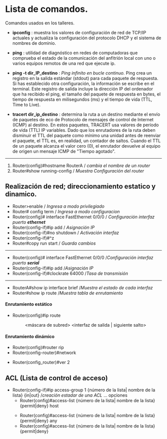# Lista de comandos.
Comandos usados en los talleres.
* **ipconfig** : muestra los valores de configuración de red de TCP/IP actuales y actualiza la configuración del protocolo DHCP y el sistema de nombres de dominio.

* **ping** : utilidad de diagnóstico en redes de computadoras que comprueba el estado de la comunicación del anfitrión local con uno o varios equipos remotos de una red que ejecute ip.

* **ping -t dir_IP_destino** : *Ping infinito en bucle continuo.* Ping crea un registro en la salida estándar (stdout) para cada paquete de respuesta. Si has establecido otra configuración, la información se escribe en el terminal.
Este registro de salida incluye la dirección IP del ordenador que ha recibido el ping, el tamaño del paquete de respuesta en bytes, el tiempo de respuesta en milisegundos (ms) y el tiempo de vida (TTL, Time to Live).

* **tracert dir_ip_destino** : determina la ruta a un destino mediante el envío de paquetes de eco de Protocolo de mensajes de control de Internet (ICMP) al destino.
En estos paquetes, TRACERT usa valores de período de vida (TTL) IP variables. 
Dado que los enrutadores de la ruta deben disminuir el TTL del paquete como mínimo una unidad antes de reenviar 
el paquete, el TTL es, en realidad, un contador de saltos. Cuando el TTL de un paquete alcanza el valor cero (0), 
el enrutador devuelve al equipo de origen un mensaje ICMP de "Tiempo agotado".

---

1. Router(config)#hostname RouterA / *cambia el nombre de un router*
1. Router#show running-config / *Muestra Configuración del router*


## Realización de red; direccionamiento estatico y dinamico.

* Router>enable   / *Ingresa a modo privilegiado*
* Router# config term / *Ingresa a modo configuracion*
* Router(config)# interface FastEthernet 0/0/0    / *Configuración interfaz puerto **ethernet***
* Router(config-if)#ip add <ip red> <mask> / *Asignación IP*
* Router(config-if)#no shutdown / *Activación interfaz*
* Router(config-if)#^z
* Router#copy run start  / *Guarda cambios*

---

* Router(config)# interface FastEthernet 0/0/0    /*Configuración interfaz puerto **serial***
* Router(config-if)#ip add <ip red> <mask> /*Asignación IP*
* Router(config-if)#clockrate 64000 /*Tasa de transmisión* 

---
* RouterA#show ip interface brief /*Muestra el estado de cada interfaz*
* Router#show ip route    /*Muestra tabla de enrutamiento*

#### Enrutamiento estático
* Router(config)#ip route <dir ip red> <máscara de subred> <interfaz de salida | siguiente salto> 
  
#### Enrutamiento dinámico
* Router(config)#router rip
* Router(config-router)#network <dir ip red>
* Router(config_router)#ver 2
  
## ACL (Lista de control de acceso)
* Router(config-if)#ip access-group 1 {número de la lista| nombre de la lista} {in|out} /*creación estadar de una ACL*
... opciones
  * Router(config)#access-list {número de la lista| nombre de la lista} {permit|deny} host <dir ip>
  * Router(config)#access-list {número de la lista| nombre de la lista} {permit|deny} any
  * Router(config)#access-list {número de la lista| nombre de la lista} {permit|deny} <dir red>
  
